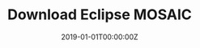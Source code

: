 ---
title: "Download Eclipse MOSAIC"  # Add a page title.
summary: "Download Eclipse MOSAIC"  # Add a page description.
date: "2019-01-01T00:00:00Z"  # Add today's date.
type: "widget_page"  # Page type is a Widget Page
---